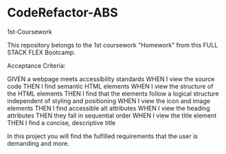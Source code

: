 # CodeRefactor-ABS
1st-Coursework 

This repository belongs to the 1st coursework "Homework" from this FULL STACK FLEX Bootcamp.

Acceptance Criteria:

GIVEN a webpage meets accessibility standards WHEN I view the source code THEN I find semantic HTML elements WHEN I view the structure of the HTML elements THEN I find that the elements follow a logical structure independent of styling and positioning WHEN I view the icon and image elements THEN I find accessible alt attributes WHEN I view the heading attributes THEN they fall in sequential order WHEN I view the title element THEN I find a concise, descriptive title

In this project you will find the fulfilled requirements that the user is demanding and more.
